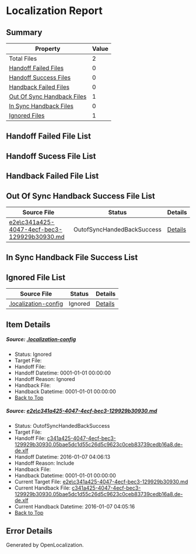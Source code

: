 # <a name='report-top'></a> Localization Report

## Summary
 Property | Value 
 -------- | ----- 
 Total Files | 2
[ Handoff Failed Files ](#handoff-failed-list)| 0
[ Handoff Success Files ](#handoff-success-list)| 0
[ Handback Failed Files ](#handback-failed-list)| 0
[ Out Of Sync Handback Files ](#outofsync-handback-success-list)| 1
[ In Sync Handback Files ](#insync-handback-success-list)| 0
[ Ignored Files ](#ignored-list)| 1

## <a name='handoff-failed-list'></a> Handoff Failed File List

## <a name='handoff-success-list'></a> Handoff Sucess File List

## <a name='handback-failed-list'></a> Handback Failed File List

## <a name='outofsync-handback-success-list'></a> Out Of Sync Handback Success File List
 Source File | Status | Details 
 ----------- | ------ | ------- 
 [e2e\c341a425-4047-4ecf-bec3-129929b30930.md](https://github.com/OpenLocalizationTest/oltest/blob/4dc43740432fd8e52deaf314c35239c5500e7fab/e2e/c341a425-4047-4ecf-bec3-129929b30930.md) | OutofSyncHandedBackSuccess | [Details](#1d965dd1fa80984f76460314012a3a06ee7af69d1)

## <a name='insync-handback-success-list'></a> In Sync Handback File Success List

## <a name='ignored-list'></a> Ignored File List
 Source File | Status | Details 
 ----------- | ------ | ------- 
 [.localization-config](https://github.com/OpenLocalizationTest/oltest/blob/4dc43740432fd8e52deaf314c35239c5500e7fab/.localization-config) | Ignored | [Details](#e4725be8631cbe979bbe0fa8b97cd75f1fd41d4d0)

## Item Details
##### <a name='e4725be8631cbe979bbe0fa8b97cd75f1fd41d4d0'></a> Source: [.localization-config](https://github.com/OpenLocalizationTest/oltest/blob/4dc43740432fd8e52deaf314c35239c5500e7fab/.localization-config)
* Status: Ignored
* Target File: 
* Handoff File: 
* Handoff Datetime: 0001-01-01 00:00:00
* Handoff Reason: Ignored
* Handback File: 
* Handback Datetime: 0001-01-01 00:00:00
* [Back to Top](#report-top)

##### <a name='1d965dd1fa80984f76460314012a3a06ee7af69d1'></a> Source: [e2e\c341a425-4047-4ecf-bec3-129929b30930.md](https://github.com/OpenLocalizationTest/oltest/blob/4dc43740432fd8e52deaf314c35239c5500e7fab/e2e/c341a425-4047-4ecf-bec3-129929b30930.md)
* Status: OutofSyncHandedBackSuccess
* Target File: 
* Handoff File: [c341a425-4047-4ecf-bec3-129929b30930.05bae5dc1d55c26d5c9623c0ceb83739cedb16a8.de-de.xlf](https://github.com/OpenLocalizationTestOrg/olhandoff/blob/0f7e313de69f9509df90b33da28635255666138f/ol-handoff/OpenLocalizationTestOrg/oltest.de-de/yufeih/c341a425-4047-4ecf-bec3-129929b30930.05bae5dc1d55c26d5c9623c0ceb83739cedb16a8.de-de.xlf)
* Handoff Datetime: 2016-01-07 04:06:13
* Handoff Reason: Include
* Handback File: 
* Handback Datetime: 0001-01-01 00:00:00
* Current Target File: [e2e\c341a425-4047-4ecf-bec3-129929b30930.md](https://github.com/OpenLocalizationTestOrg/oltest.de-de/blob/72dede33266b6c7c6b90966f4b9572214c613e09/e2e/c341a425-4047-4ecf-bec3-129929b30930.md)
* Current Handback File: [c341a425-4047-4ecf-bec3-129929b30930.05bae5dc1d55c26d5c9623c0ceb83739cedb16a8.de-de.xlf](https://github.com/OpenLocalizationTestOrg/olhandback/blob/abd09692b4589af8070b46f45511bd66b3fb78fc/ol-handback/OpenLocalizationTestOrg/oltest.de-de/yufeih/c341a425-4047-4ecf-bec3-129929b30930.05bae5dc1d55c26d5c9623c0ceb83739cedb16a8.de-de.xlf)
* Current Handback Datetime: 2016-01-07 04:05:16
* [Back to Top](#report-top)


## Error Details

Generated by OpenLocalization.
